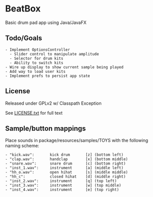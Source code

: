 # BeatBox

Basic drum pad app using Java/JavaFX

## Todo/Goals

    - Implement OptionsController
      - Slider control to manipulate amplitude
      - Selector for drum kits
      - Ability to switch kits
    - Wire up display to show current sample being played
    - Add way to load user kits
    - Implement prefs to persist app state

## License

Released under GPLv2 w/ Classpath Exception

See [LICENSE.txt](http://www.github.com/sean-rw/beatbox/LICENSE.txt) for full text

## Sample/button mappings

Place sounds in package/resources/samples/TOYS with the following naming scheme:

    - "kick.wav":       kick drum       [z] (bottom left)
    - "clap.wav":       handclap        [x] (bottom middle)
    - "snare.wav":      snare drum      [c] (bottom right) 
    - "inst_1.wav":     instrument      [a] (middle left)
    - "hh_o.wav":       open hihat      [s] (middle middle)
    - "hh_c":           closed hihat    [d] (middle right)
    - "inst_2.wav":     instrument      [q] (top left)
    - "inst_3.wav":     instrument      [w] (top middle)
    - "inst_4.wav":     instrument      [e] (top right)
